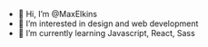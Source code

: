 - 👋 Hi, I’m @MaxElkins
- 👀 I’m interested in design and web development
- 🌱 I’m currently learning Javascript, React, Sass

<!---
MaxElkins/MaxElkins is a ✨ special ✨ repository because its `README.md` (this file) appears on your GitHub profile.
You can click the Preview link to take a look at your changes.
--->
